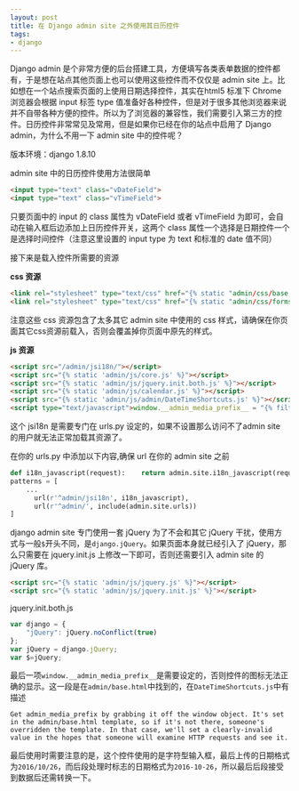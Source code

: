 ```yaml
---
layout: post
title: 在 Django admin site 之外使用其日历控件
tags:
- django
---
```


Django admin 是个非常方便的后台搭建工具，方便填写各类表单数据的控件都有，于是想在站点其他页面上也可以使用这些控件而不仅仅是 admin site 上。比如想在一个站点搜索页面的上使用日期选择控件，其实在html5 标准下 Chrome 浏览器会根据 input 标签 type 值准备好各种控件，但是对于很多其他浏览器来说并不自带各种方便的控件。所以为了浏览器的兼容性，我们需要引入第三方的控件。日历控件非常常见及常用，但是如果你已经在你的站点中启用了 Django admin，为什么不用一下 admin site 中的控件呢？

版本环境：django 1.8.10

admin site 中的日历控件使用方法很简单

```html
<input type="text" class="vDateField">
<input type="text" class="vTimeField">
```
只要页面中的 input 的 class 属性为 vDateField 或者 vTimeField 为即可，会自动在输入框后边添加上日历控件开关，这两个 class 属性一个选择是日期控件一个是选择时间控件（注意这里设置的 input type 为 text 和标准的 date 值不同）

接下来是载入控件所需要的资源


__css 资源__
```html
<link rel="stylesheet" type="text/css" href="{% static "admin/css/base.css" %}" />
<link rel="stylesheet" type="text/css" href="{% static "admin/css/forms.css" %}" />
```

注意这些 css 资源包含了太多其它 admin site 中使用的 css 样式，请确保在你页面其它css资源前载入，否则会覆盖掉你页面中原先的样式。

__js 资源__
```html
<script src="/admin/jsi18n/"></script>
<script src="{% static 'admin/js/core.js' %}"></script>
<script src="{% static 'admin/js/jquery.init.both.js' %}"></script>
<script src="{% static 'admin/js/calendar.js' %}"></script>
<script src="{% static 'admin/js/admin/DateTimeShortcuts.js' %}"></script>
<script type="text/javascript">window.__admin_media_prefix__ = "{% filter escapejs %}{% static "admin/" %}{% endfilter %}";</script>
```

这个 jsi18n 是需要专门在 urls.py 设定的，如果不设置那么访问不了admin site 的用户就无法正常加载其资源了。

在你的 urls.py 中添加以下内容,确保 url 在你的 admin site 之前
```python
def i18n_javascript(request):    return admin.site.i18n_javascript(request)
patterns = [
    ...
	  url(r'^admin/jsi18n', i18n_javascript),
	  url(r'^admin/', include(admin.site.urls))
]
```

django admin site 专门使用一套 jQuery 为了不会和其它 jQuery 干扰，使用方式与一般`$`开头不同，是`django.jQuery`。如果页面本身就已经引入了 jQuery，那么只需要在 jquery.init.js 上修改一下即可，否则还需要引入 admin site 的 jQuery 库。
	
``` html
<script src="{% static 'admin/js/jquery.js' %}"></script>
<script src="{% static 'admin/js/jquery.init.js' %}"></script>
```

jquery.init.both.js
```javascript
var django = {
    "jQuery": jQuery.noConflict(true)
};
var jQuery = django.jQuery;
var $=jQuery;
```
	
最后一项`window.__admin_media_prefix__`是需要设定的，否则控件的图标无法正确的显示。这一段是在`admin/base.html`中找到的，在`DateTimeShortcuts.js`中有描述

	Get admin_media_prefix by grabbing it off the window object. It's set in the admin/base.html template, so if it's not there, someone's overridden the template. In that case, we'll set a clearly-invalid value in the hopes that someone will examine HTTP requests and see it.
	

最后使用时需要注意的是，这个控件使用的是字符型输入框，最后上传的日期格式为`2016/10/26`，而后段处理时标志的日期格式为`2016-10-26`，所以最后后段接受到数据后还需转换一下。
	



